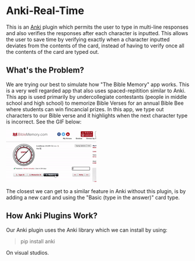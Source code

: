 # Anki-Real-Time
This is an [Anki](https://apps.ankiweb.net/) plugin which permits the user to type in multi-line responses and also verifies the responses after each character is inputted. This allows the user to save time by verifying exactly when a character inputted deviates from the contents of the card, instead of having to verify once all the contents of the card are typed out.

## What's the Problem?
We are trying our best to simulate how "The Bible Memory" app works. This is a very well regarded app that also uses spaced-repitition similar to Anki. This app is used primarily by undercollegiate contestants (people in middle school and high school) to memorize Bible Verses for an annual Bible Bee where students can win fincancial prizes. In this app, we type out characters to our Bible verse and it highlights when the next character type is incorrect. See the GIF below:

![Bible Memory Example](readme_images/Bible%20Memory%20Example.gif)

The closest we can get to a similar feature in Anki without this plugin, is by adding a new card and using the "Basic (type in the answer)" card type.

## How Anki Plugins Work?
Our Anki plugin uses the Anki library which we can install by using:
> pip install anki

On visual studios.